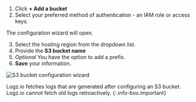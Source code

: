 
1. Click **+ Add a bucket**
2. Select your preferred method of authentication - an IAM role or access keys.

The configuration wizard will open.

3. Select the hosting region from the dropdown list.
4. Provide the **S3 bucket name**
5. _Optional_ You have the option to add a prefix.
6. **Save** your information.

![S3 bucket configuration wizard](https://dytvr9ot2sszz.cloudfront.net/logz-docs/log-shipping/s3-configuration-wizard.png)

<!-- info-box-start:info -->
Logz.io fetches logs that are generated after configuring an S3 bucket.
Logz.io cannot fetch old logs retroactively.
{:.info-box.important}
<!-- info-box-end -->